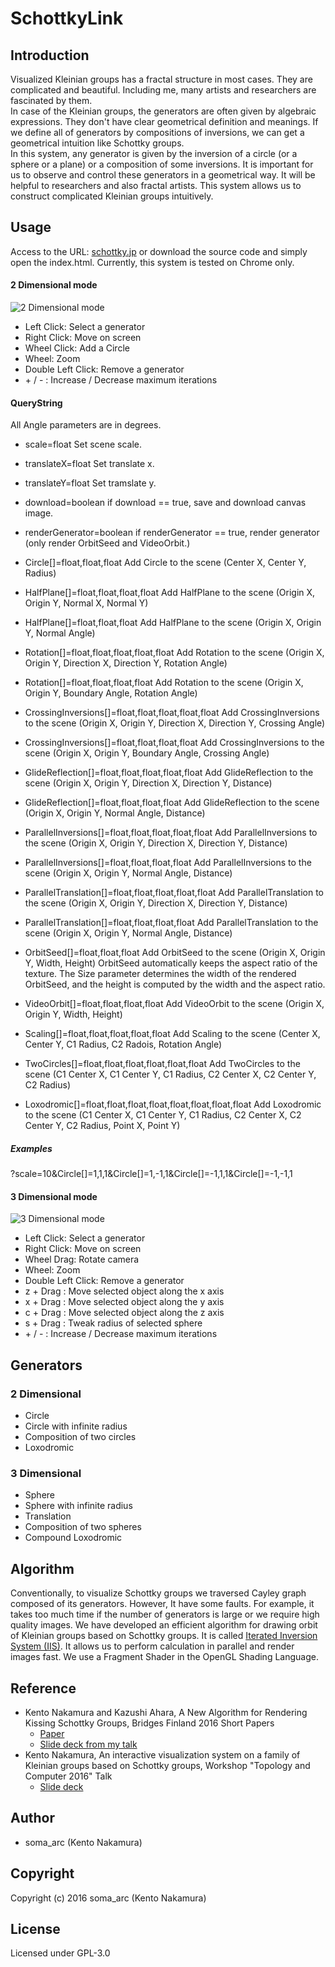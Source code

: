 # SchottkyLink  

## Introduction
Visualized Kleinian groups has a fractal structure in most cases. They are complicated and beautiful. Including me, many artists and researchers are fascinated by them.  
In case of the Kleinian groups, the generators are often given by algebraic expressions. They don't have clear geometrical definition and meanings. If we define all of generators by compositions of inversions, we can get a geometrical intuition like Schottky groups.  
In this system, any generator is given by the inversion of a circle (or a sphere or a plane) or a composition of some inversions.  It is important for us to observe and control these generators in a geometrical way. It will be helpful to researchers and also fractal artists. This system allows us to construct complicated Kleinian groups intuitively.

## Usage
Access to the URL: [schottky.jp](http://schottky.jp) or download the source code and simply open the index.html. Currently, this system is tested on Chrome only.
#### 2 Dimensional mode
![2 Dimensional mode](docs/img/2DimensionalMode.png)
- Left Click: Select a generator
- Right Click: Move on screen
- Wheel Click: Add a Circle
- Wheel: Zoom
- Double Left Click: Remove a generator
- \+ / - : Increase / Decrease maximum iterations

#### QueryString
All Angle parameters are in degrees.

- scale=float
Set scene scale.

- translateX=float
Set translate x.

- translateY=float
Set tramslate y.

- download=boolean
if download == true, save and download canvas image.

- renderGenerator=boolean
if renderGenerator == true, render generator (only render OrbitSeed and VideoOrbit.)

- Circle[]=float,float,float
Add Circle to the scene (Center X, Center Y, Radius)

- HalfPlane[]=float,float,float,float
Add HalfPlane to the scene (Origin X, Origin Y, Normal X, Normal Y)

- HalfPlane[]=float,float,float
Add HalfPlane to the scene (Origin X, Origin Y, Normal Angle)

- Rotation[]=float,float,float,float,float
Add Rotation to the scene (Origin X, Origin Y, Direction X, Direction Y, Rotation Angle)

- Rotation[]=float,float,float,float
Add Rotation to the scene (Origin X, Origin Y, Boundary Angle, Rotation Angle)

- CrossingInversions[]=float,float,float,float,float
Add CrossingInversions to the scene (Origin X, Origin Y, Direction X, Direction Y, Crossing Angle)

- CrossingInversions[]=float,float,float,float
Add CrossingInversions to the scene (Origin X, Origin Y, Boundary Angle, Crossing Angle)

- GlideReflection[]=float,float,float,float,float
Add GlideReflection to the scene (Origin X, Origin Y, Direction X, Direction Y, Distance)

- GlideReflection[]=float,float,float,float
Add GlideReflection to the scene (Origin X, Origin Y, Normal Angle, Distance)

- ParallelInversions[]=float,float,float,float,float
Add ParallelInversions to the scene (Origin X, Origin Y, Direction X, Direction Y, Distance)

- ParallelInversions[]=float,float,float,float
Add ParallelInversions to the scene (Origin X, Origin Y, Normal Angle, Distance)

- ParallelTranslation[]=float,float,float,float,float
Add ParallelTranslation to the scene (Origin X, Origin Y, Direction X, Direction Y, Distance)

- ParallelTranslation[]=float,float,float,float
Add ParallelTranslation to the scene (Origin X, Origin Y, Normal Angle, Distance)

- OrbitSeed[]=float,float,float
Add OrbitSeed to the scene (Origin X, Origin Y, Width, Height)
OrbitSeed automatically keeps the aspect ratio of the texture.
The Size parameter determines the width of the rendered OrbitSeed, and the height is computed by the width and the aspect ratio.

- VideoOrbit[]=float,float,float,float
Add VideoOrbit to the scene (Origin X, Origin Y, Width, Height)

- Scaling[]=float,float,float,float,float
Add Scaling to the scene (Center X, Center Y, C1 Radius, C2 Radois, Rotation Angle)

- TwoCircles[]=float,float,float,float,float,float
Add TwoCircles to the scene (C1 Center X, C1 Center Y, C1 Radius, C2 Center X, C2 Center Y, C2 Radius)

- Loxodromic[]=float,float,float,float,float,float,float,float
Add Loxodromic to the scene (C1 Center X, C1 Center Y, C1 Radius, C2 Center X, C2 Center Y, C2 Radius, Point X, Point Y)

##### Examples
?scale=10&Circle[]=1,1,1&Circle[]=1,-1,1&Circle[]=-1,1,1&Circle[]=-1,-1,1

#### 3 Dimensional mode
![3 Dimensional mode](docs/img/3DimensionalMode.png)
- Left Click: Select a generator
- Right Click: Move on screen
- Wheel Drag: Rotate camera
- Wheel: Zoom
- Double Left Click: Remove a generator
- z + Drag : Move selected object along the x axis
- x + Drag : Move selected object along the y axis
- c + Drag : Move selected object along the z axis
- s + Drag : Tweak radius of selected sphere
- \+ / - : Increase / Decrease maximum iterations

## Generators
### 2 Dimensional
- Circle
- Circle with infinite radius
- Composition of two circles
- Loxodromic

### 3 Dimensional
- Sphere
- Sphere with infinite radius
- Translation
- Composition of two spheres
- Compound Loxodromic

## Algorithm
Conventionally, to visualize Schottky groups we traversed Cayley graph composed of its generators.
However, It have some faults. For example, it takes too much time if the number of generators is large or we require high quality images.
We have developed an efficient algorithm for drawing orbit of Kleinian groups based on Schottky groups. It is called [Iterated Inversion System (IIS)](https://github.com/soma-arc/IteratedInversionSystem). It allows us to perform calculation in parallel and render images fast. We use a Fragment Shader in the OpenGL Shading Language.
## Reference
- Kento Nakamura and Kazushi Ahara, A New Algorithm for Rendering Kissing Schottky Groups, Bridges Finland 2016 Short Papers  
	- [Paper](http://archive.bridgesmathart.org/2016/bridges2016-367.html)
	- [Slide deck from my talk](https://speakerdeck.com/soma_arc/a-new-algorithm-for-rendering-kissing-schottky-groups)
- Kento Nakamura, An interactive visualization system on a family of Kleinian groups based on Schottky groups, Workshop "Topology and Computer 2016" Talk
 	- [Slide deck](https://speakerdeck.com/soma_arc/an-interactive-visualization-system-on-a-family-of-kleinian-groups-based-on-schottky-groups)

## Author
- soma_arc (Kento Nakamura)

## Copyright
Copyright (c) 2016 soma_arc (Kento Nakamura)
## License
Licensed under GPL-3.0
